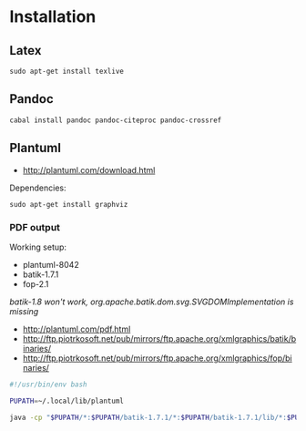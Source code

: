 # Installation

## Latex

```
sudo apt-get install texlive
```

## Pandoc

```
cabal install pandoc pandoc-citeproc pandoc-crossref
```

## Plantuml

* <http://plantuml.com/download.html>

Dependencies:

```
sudo apt-get install graphviz
```

### PDF output

Working setup:
* plantuml-8042
* batik-1.7.1
* fop-2.1

*batik-1.8 won't work, org.apache.batik.dom.svg.SVGDOMImplementation is missing*

* <http://plantuml.com/pdf.html>
* <http://ftp.piotrkosoft.net/pub/mirrors/ftp.apache.org/xmlgraphics/batik/binaries/>
* <http://ftp.piotrkosoft.net/pub/mirrors/ftp.apache.org/xmlgraphics/fop/binaries/>

```bash
#!/usr/bin/env bash

PUPATH=~/.local/lib/plantuml

java -cp "$PUPATH/*:$PUPATH/batik-1.7.1/*:$PUPATH/batik-1.7.1/lib/*:$PUPATH/fop-2.1/build/*:$PUPATH/fop-2.1/lib/*" net.sourceforge.plantuml.Run "$@"
```
